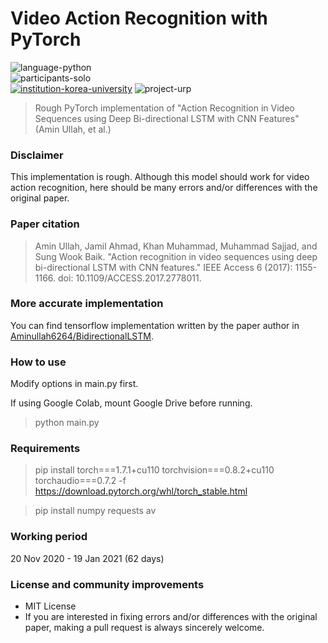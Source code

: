 # Video Action Recognition with PyTorch

![language-python][language-python]
<br>
![participants-solo][participants-solo]
<br>
[![institution-korea-university][korea-university-image]][korea-university-cs-url]
![project-urp][project-urp]

> Rough PyTorch implementation of "Action Recognition in Video Sequences using Deep Bi-directional LSTM with CNN Features" (Amin Ullah, et al.)

### Disclaimer

This implementation is rough. Although this model should work for video action recognition, here should be many errors and/or differences with the original paper.

### Paper citation

> Amin Ullah, Jamil Ahmad, Khan Muhammad, Muhammad Sajjad, and Sung Wook Baik. "Action recognition in video sequences using deep bi-directional LSTM with CNN features." IEEE Access 6 (2017): 1155-1166. doi: 10.1109/ACCESS.2017.2778011.

### More accurate implementation

You can find tensorflow implementation written by the paper author in [Aminullah6264/BidirectionalLSTM](https://github.com/Aminullah6264/BidirectionalLSTM/).

### How to use

Modify options in main.py first.

If using Google Colab, mount Google Drive before running.

> python main.py

### Requirements

> pip install torch===1.7.1+cu110 torchvision===0.8.2+cu110 torchaudio===0.7.2 -f https://download.pytorch.org/whl/torch_stable.html

> pip install numpy requests av

### Working period

20 Nov 2020 - 19 Jan 2021 (62 days)

### License and community improvements

  * MIT License
  * If you are interested in fixing errors and/or differences with the original paper, making a pull request is always sincerely welcome.

<!-- Image definitions -->
[korea-university-image]: https://img.shields.io/badge/Institution-Korea%20University-red
[korea-university-cs-url]: http://cs.korea.ac.kr
[project-urp]: https://img.shields.io/badge/Project-URP-00355f
[language-python]: https://img.shields.io/badge/Language-Python-orange
[participants-solo]: https://img.shields.io/badge/Participants-Solo%20Project-7aa3cc
